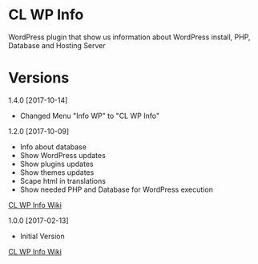 # CL WP Info
WordPress plugin that show us information about WordPress install, PHP, Database and Hosting Server

Versions
========
1.4.0 [2017-10-14]
* Changed Menu "Info WP" to "CL WP Info"

1.2.0 [2017-10-09]
* Info about database
* Show WordPress updates
* Show plugins updates
* Show themes updates
* Scape html in translations
* Show needed PHP and Database for WordPress execution

[CL WP Info Wiki](https://github.com/CarlosLongarela/CL-WP-Info/wiki)

1.0.0 [2017-02-13]
* Initial Version

[CL WP Info Wiki](https://github.com/CarlosLongarela/CL-WP-Info/wiki)